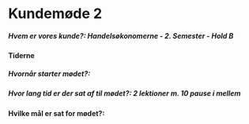 # Kundemøde 2
##### Hvem er vores kunde?: Handelsøkonomerne - 2. Semester - Hold B

#### Tiderne
##### Hvornår starter mødet?: 
##### Hvor lang tid er der sat af til mødet?: 2 lektioner m. 10 pause i mellem

#### Hvilke mål er sat for mødet?:
